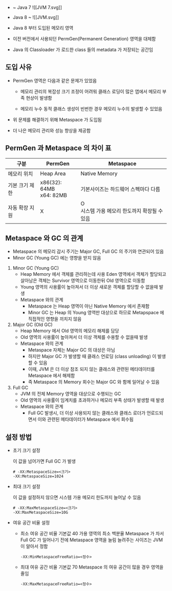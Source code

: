 - ~ Java 7
![[JVM 7.svg]]

-  Java 8 ~
![[JVM.svg]]

- Java 8 부터 도입된 메모리 영역
- 이전 버전에서 사용되던 PermGen(Permanent Generation) 영역을 대체함
- Java 의 Classloader 가 로드한 class 들의 metadata 가 저장되는 공간임

## 도입 사유

- PermGen 영역은 다음과 같은 문제가 있었음
  
  - 메모리 관리의 복잡성
    크기 조정이 어려워 클래스 로딩이 많은 앱에서 메모리 부족 현상이 발생함
  
  - 메모리 누수
    동적 클래스 생성이 빈번한 경우 메모리 누수의 발생할 수 있었음

- 위 문제를 해결하기 위해 Metaspace 가 도입됨

- 더 나은 메모리 관리와 성능 향상을 제공함

## PermGen 과 Metaspace 의 차이 표

| 구분       | PermGen                      | Metaspace                       |
| -------- | ---------------------------- | ------------------------------- |
| 메모리 위치   | Heap Area                    | Native Memory                   |
| 기본 크기 제한 | x86(32): 64MB <br> x64: 82MB | 기본사이즈는 하드웨어 스펙마다 다름             |
| 자동 확장 지원 | X                            | O <br> 시스템 가용 메모리 한도까지 확장될 수 있음 |

## Metaspace 와 GC 의 관계

- Metaspace 의 메모리 감시 주기는 Major GC, Full GC 의 주기와 연관되어 있음
- Minor GC (Young GC) 에는 영향을 받지 않음
1. Minor GC (Young GC)
   - Heap Memory 에서 객체를 관리하는데 사용
     Eden 영역에서 객체가 할당되고
     살아남은 객체는 Survivor 영역으로 이동한뒤 Old 영역으로 이동함
   - Young 영역의 사용률이 높아져서 더 이상 새로운 객체를 할당할 수 없을때 발생
   - Metaspace 와의 관계
     - Metaspace 는 Heap 영역이 아닌 Native Memory 에서 존재함
     - Minor GC 는 Heap 의 Young 영역만 대상으로 하므로 
       Metapspace 에 직접적인 영향을 끼치지 않음
2. Major GC (Old GC)
   - Heap Memory 에서 Old 영역의 메모리 해제를 담당
   - Old 영역의 사용률이 높아져서 더 이상 객체를 수용할 수 없을때 발생
   - Metaspace 와의 관계
     - Metaspace 자체는 Major GC 의 대상은 아님
     - 하지만 Major GC 가 발생할 때 클래스 언로딩 (class unloading) 이 발생할 수 있음
     - 이때, JVM 은 더 이상 참조 되지 않는 클래스와 관련된 메타데이터를 Metaspace 에서 해제함
     - 즉 Metaspace 의 Memory 회수는 Major GC 와 함께 일어날 수 있음
3. Full GC
   - JVM 의 전체 Memory  영역을 대상으로 수행되는 GC
   - Old 영역의 사용률이 임계치를 초과하거나 메모리 부족 상태가 발생할 때 발생
   - Metaspace 와의 관계
     - Full GC 발생시, 더 이상 사용되지 않는 클래스와 클래스 로더가 언로드되면서 
       이와 관련된 메타데이터가 Metaspace 에서 회수됨

## 설정 방법

- 초기 크기 설정
  
    이 값을 넘어가면 Full GC 가 발생
  
  ```
  # -XX:MetaspaceSize=<크기>
  -XX:MetaspaceSize=1024
  ```

- 최대 크기 설정
  
    이 값을 설정하지 않으면 시스템 가용 메모리 한도까지 늘어날 수 있음
  
  ```
  # -XX:MaxMetaspaceSize=<크기>
  -XX:MaxMetaspaceSize=10G
  ```

- 여유 공간 비율 설정
  
  - 최소 여유 공간 비율
      기본값 40
      가용 영역의 최소 백분율
      Metaspace 가 차서 Full GC 가 일어나기 전에 Metaspace 영역을 늘림
      늘려주는 사이즈는 JVM 이 알아서 정함
    
    ```
    -XX:MinMetaspaceFreeRatio=<정수>
    ```
  
  - 최대 여유 공간 비율
      기본값 70
      Metaspace 의 여유 공간이 많을 경우 영역을 줄임
    
    ```
    -XX:MaxMetaspaceFreeRatio=<정수>
    ```


